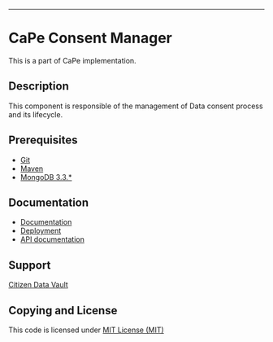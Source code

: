 ---

# CaPe Consent Manager
This is a part of CaPe implementation.

## Description
This component is responsible of the management of Data consent process and its lifecycle.


## Prerequisites
-   [Git](https://git-scm.com/downloads)
-   [Maven](https://maven.apache.org/download.cgi)
-   [MongoDB 3.3.*](https://www.mongodb.com/download-center#community)

## Documentation
- [Documentation ](doc/)
- [Deployment](doc/deployment.md)
- [API documentation](doc/api/)


## Support 
[Citizen Data Vault]()

## Copying and License
This code is licensed under [MIT License (MIT)](LICENSE)